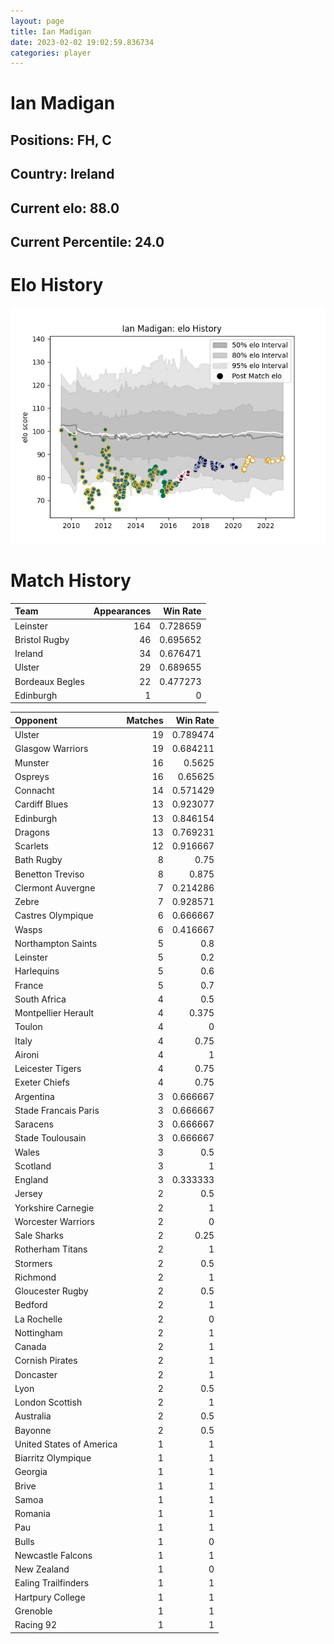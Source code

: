 ```yaml
---  
layout: page  
title: Ian Madigan  
date: 2023-02-02 19:02:59.836734  
categories: player  
---
```

# Ian Madigan

## Positions: FH, C

## Country: Ireland

## Current elo: 88.0

## Current Percentile: 24.0

# Elo History


![elo history](history_IanMadigan.png)
# Match History


| Team            |   Appearances |   Win Rate |
|:----------------|--------------:|-----------:|
| Leinster        |           164 |   0.728659 |
| Bristol Rugby   |            46 |   0.695652 |
| Ireland         |            34 |   0.676471 |
| Ulster          |            29 |   0.689655 |
| Bordeaux Begles |            22 |   0.477273 |
| Edinburgh       |             1 |   0        |

| Opponent                 |   Matches |   Win Rate |
|:-------------------------|----------:|-----------:|
| Ulster                   |        19 |   0.789474 |
| Glasgow Warriors         |        19 |   0.684211 |
| Munster                  |        16 |   0.5625   |
| Ospreys                  |        16 |   0.65625  |
| Connacht                 |        14 |   0.571429 |
| Cardiff Blues            |        13 |   0.923077 |
| Edinburgh                |        13 |   0.846154 |
| Dragons                  |        13 |   0.769231 |
| Scarlets                 |        12 |   0.916667 |
| Bath Rugby               |         8 |   0.75     |
| Benetton Treviso         |         8 |   0.875    |
| Clermont Auvergne        |         7 |   0.214286 |
| Zebre                    |         7 |   0.928571 |
| Castres Olympique        |         6 |   0.666667 |
| Wasps                    |         6 |   0.416667 |
| Northampton Saints       |         5 |   0.8      |
| Leinster                 |         5 |   0.2      |
| Harlequins               |         5 |   0.6      |
| France                   |         5 |   0.7      |
| South Africa             |         4 |   0.5      |
| Montpellier Herault      |         4 |   0.375    |
| Toulon                   |         4 |   0        |
| Italy                    |         4 |   0.75     |
| Aironi                   |         4 |   1        |
| Leicester Tigers         |         4 |   0.75     |
| Exeter Chiefs            |         4 |   0.75     |
| Argentina                |         3 |   0.666667 |
| Stade Francais Paris     |         3 |   0.666667 |
| Saracens                 |         3 |   0.666667 |
| Stade Toulousain         |         3 |   0.666667 |
| Wales                    |         3 |   0.5      |
| Scotland                 |         3 |   1        |
| England                  |         3 |   0.333333 |
| Jersey                   |         2 |   0.5      |
| Yorkshire Carnegie       |         2 |   1        |
| Worcester Warriors       |         2 |   0        |
| Sale Sharks              |         2 |   0.25     |
| Rotherham Titans         |         2 |   1        |
| Stormers                 |         2 |   0.5      |
| Richmond                 |         2 |   1        |
| Gloucester Rugby         |         2 |   0.5      |
| Bedford                  |         2 |   1        |
| La Rochelle              |         2 |   0        |
| Nottingham               |         2 |   1        |
| Canada                   |         2 |   1        |
| Cornish Pirates          |         2 |   1        |
| Doncaster                |         2 |   1        |
| Lyon                     |         2 |   0.5      |
| London Scottish          |         2 |   1        |
| Australia                |         2 |   0.5      |
| Bayonne                  |         2 |   0.5      |
| United States of America |         1 |   1        |
| Biarritz Olympique       |         1 |   1        |
| Georgia                  |         1 |   1        |
| Brive                    |         1 |   1        |
| Samoa                    |         1 |   1        |
| Romania                  |         1 |   1        |
| Pau                      |         1 |   1        |
| Bulls                    |         1 |   0        |
| Newcastle Falcons        |         1 |   1        |
| New Zealand              |         1 |   0        |
| Ealing Trailfinders      |         1 |   1        |
| Hartpury College         |         1 |   1        |
| Grenoble                 |         1 |   1        |
| Racing 92                |         1 |   1        |